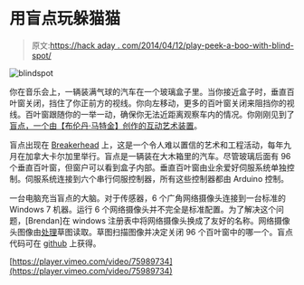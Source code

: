 # 用盲点玩躲猫猫

> 原文:[https://hack aday . com/2014/04/12/play-peek-a-boo-with-blind-spot/](https://hackaday.com/2014/04/12/play-peek-a-boo-with-blind-spot/)

![blindspot](../Images/b4512b10d16a31573a2d6865cc369149.png)

你在音乐会上，一辆装满气球的汽车在一个玻璃盒子里。当你接近盒子时，垂直百叶窗关闭，挡住了你正前方的视线。你向左移动，更多的百叶窗关闭来阻挡你的视线。百叶窗跟随你的一举一动，确保你无法近距离观察车内的情况。你刚刚见到了[盲点，一个由【布伦丹·马特金】创作的互动艺术装置](http://hackaday.io/project/76-BlindSpot)。

盲点出现在 [Breakerhead](http://beakerhead.org/) 上，这是一个令人难以置信的艺术和工程活动，每年九月在加拿大卡尔加里举行。盲点是一辆装在大木箱里的汽车。尽管玻璃后面有 96 个垂直百叶窗，但窗户可以看到盒子内部。垂直百叶窗由业余爱好伺服系统单独控制。伺服系统连接到六个串行伺服控制器，所有这些控制器都由 Arduino 控制。

一台电脑充当盲点的大脑。对于传感器，6 个广角网络摄像头连接到一台标准的 Windows 7 机器。运行 6 个网络摄像头并不完全是标准配置。为了解决这个问题，[Brendan]在 windows 注册表中将网络摄像头换成了友好的名称。网络摄像头图像由[处理](http://www.processing.org/)草图读取。草图扫描图像并决定关闭 96 个百叶窗中的哪一个。盲点代码可在 [github](https://github.com/brendanmatkin/BlindSpot) 上获得。

[https://player.vimeo.com/video/75989734](https://player.vimeo.com/video/75989734)
